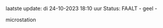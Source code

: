 laatste update: 
di 24-10-2023 18:10   uur 
Status: FAALT - geel - 
<div class="service Y">microstation</div>
